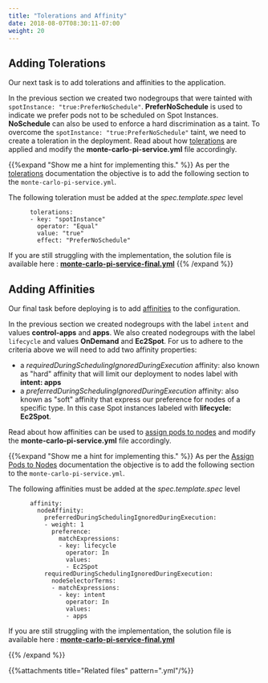 ```yaml
---
title: "Tolerations and Affinity"
date: 2018-08-07T08:30:11-07:00
weight: 20
---
```


## Adding Tolerations

Our next task is to add tolerations and affinities to the application.

In the previous section we created two nodegroups that were tainted with 
`spotInstance: "true:PreferNoSchedule"`. **PreferNoSchedule** is used to indicate we prefer pods not to be scheduled on Spot Instances. **NoSchedule** can also be used to enforce a hard discrimination as a taint.   To overcome the `spotInstance: "true:PreferNoSchedule"` taint, we need to create a toleration in the deployment. Read about how [tolerations](https://kubernetes.io/docs/concepts/configuration/taint-and-toleration/) are applied and modify the **monte-carlo-pi-service.yml** file accordingly.


{{%expand "Show me a hint for implementing this." %}}
As per the [tolerations](https://kubernetes.io/docs/concepts/configuration/taint-and-toleration/) documentation 
the objective is to add the following section to the `monte-carlo-pi-service.yml`. 

The following toleration must be added at the *spec.template.spec* level

```
      tolerations: 
      - key: "spotInstance" 
        operator: "Equal" 
        value: "true" 
        effect: "PreferNoSchedule" 
```

If you are still struggling with the implementation, the solution file is available here : **[monte-carlo-pi-service-final.yml](tolerations_and_affinity.files/monte-carlo-pi-service-final.yml)**
{{% /expand %}}


## Adding Affinities

Our final task before deploying is to add [affinities](https://kubernetes.io/docs/concepts/configuration/assign-pod-node/#affinity-and-anti-affinity) to the configuration.

In the previous section we created nodegroups with the label `intent` and values **control-apps** and **apps**. We also created nodegroups with the label `lifecycle` and values **OnDemand** and **Ec2Spot**. For us to adhere to the criteria above we will need to add two affinity properties:

- a *requiredDuringSchedulingIgnoredDuringExecution* affinity: also known as "hard" affinity that will limit our deployment to nodes label with **intent: apps** 
- a *preferredDuringSchedulingIgnoredDuringExecution* affinity: also known as "soft" affinity that express our preference for nodes of a specific type. In this case Spot instances labeled with **lifecycle: Ec2Spot**.


Read about how affinities can be used to [assign pods to nodes](https://kubernetes.io/docs/concepts/configuration/assign-pod-node/#affinity-and-anti-affinity) and modify the **monte-carlo-pi-service.yml** file accordingly.


{{%expand "Show me a hint for implementing this." %}}
As per the [Assign Pods to Nodes](https://kubernetes.io/docs/concepts/configuration/assign-pod-node/#affinity-and-anti-affinity) documentation the objective is to add the following section to the `monte-carlo-pi-service.yml`. 

The following affinities must be added at the *spec.template.spec* level

```
      affinity: 
        nodeAffinity: 
          preferredDuringSchedulingIgnoredDuringExecution: 
          - weight: 1 
            preference: 
              matchExpressions: 
              - key: lifecycle 
                operator: In 
                values: 
                - Ec2Spot 
          requiredDuringSchedulingIgnoredDuringExecution: 
            nodeSelectorTerms: 
            - matchExpressions: 
              - key: intent 
                operator: In 
                values: 
                - apps 
```

If you are still struggling with the implementation, the solution file is available here : **[monte-carlo-pi-service-final.yml](tolerations_and_affinity.files/monte-carlo-pi-service-final.yml)**

{{% /expand %}}

{{%attachments title="Related files" pattern=".yml"/%}}

